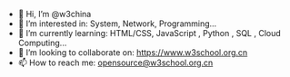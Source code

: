 - 👋 Hi, I’m @w3china
- 👀 I’m interested in: System, Network, Programming...
- 🌱 I’m currently learning: HTML/CSS,  JavaScript , Python , SQL , Cloud Computing...
- 💞️ I’m looking to collaborate on: https://www.w3school.org.cn
- 📫 How to reach me: opensource@w3school.org.cn

<!---
w3china/w3china is a ✨ special ✨ repository because its `README.md` (this file) appears on your GitHub profile.
You can click the Preview link to take a look at your changes.
--->
